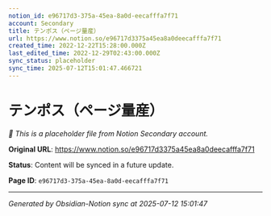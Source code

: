 ```yaml
---
notion_id: e96717d3-375a-45ea-8a0d-eecafffa7f71
account: Secondary
title: テンポス（ページ量産）
url: https://www.notion.so/e96717d3375a45ea8a0deecafffa7f71
created_time: 2022-12-22T15:28:00.000Z
last_edited_time: 2022-12-29T02:43:00.000Z
sync_status: placeholder
sync_time: 2025-07-12T15:01:47.466721
---
```


# テンポス（ページ量産）

*🔄 This is a placeholder file from Notion Secondary account.*

**Original URL**: https://www.notion.so/e96717d3375a45ea8a0deecafffa7f71

**Status**: Content will be synced in a future update.

**Page ID**: `e96717d3-375a-45ea-8a0d-eecafffa7f71`

---

*Generated by Obsidian-Notion sync at 2025-07-12 15:01:47*
